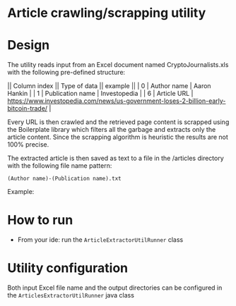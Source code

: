# Article crawling/scrapping utility

# Design

The utility reads input from an Excel document named CryptoJournalists.xls with the following pre-defined structure:

|| Column index || Type of data || example ||
| 0 | Author name | Aaron Hankin |
| 1 | Publication name | Investopedia |
| 6 | Article URL | https://www.investopedia.com/news/us-government-loses-2-billion-early-bitcoin-trade/ |

Every URL is then crawled and the retrieved page content is scrapped using the Boilerplate library which filters all the garbage and extracts only the
article content. Since the scrapping algorithm is heuristic the results are not 100% precise.

The extracted article is then saved as text to a file in the /articles directory with the following file name pattern:

```
(Author name)-(Publication name).txt
```

Example:

# How to run

* From your ide: run the `ArticleExtractorUtilRunner` class

# Utility configuration

Both input Excel file name and the output directories can be configured in the `ArticlesExtractorUtilRunner` java class